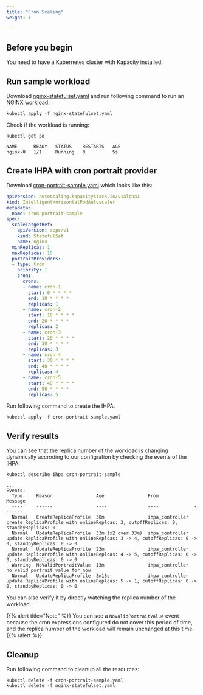 ```yaml
---
title: "Cron Scaling"
weight: 1

---
```


## Before you begin

You need to have a Kubernetes cluster with Kapacity installed.

## Run sample workload

Download [nginx-statefulset.yaml](/examples/workload/nginx-statefulset.yaml) and run following command to run an NGINX workload:

```shell
kubectl apply -f nginx-statefulset.yaml
```

Check if the workload is running:

```shell
kubectl get po
```

```
NAME      READY   STATUS    RESTARTS   AGE
nginx-0   1/1     Running   0          5s
```

## Create IHPA with cron portrait provider

Download [cron-portrait-sample.yaml](/examples/ihpa/cron-portrait-sample.yaml) which looks like this:

```yaml
apiVersion: autoscaling.kapacitystack.io/v1alpha1
kind: IntelligentHorizontalPodAutoscaler
metadata:
  name: cron-portrait-sample
spec:
  scaleTargetRef:
    apiVersion: apps/v1
    kind: StatefulSet
    name: nginx
  minReplicas: 1
  maxReplicas: 10
  portraitProviders:
  - type: Cron
    priority: 1
    cron:
      crons:
      - name: cron-1
        start: 0 * * * *
        end: 10 * * * *
        replicas: 1
      - name: cron-2
        start: 10 * * * *
        end: 20 * * * *
        replicas: 2
      - name: cron-3
        start: 20 * * * *
        end: 30 * * * *
        replicas: 3
      - name: cron-4
        start: 30 * * * *
        end: 40 * * * *
        replicas: 4
      - name: cron-5
        start: 40 * * * *
        end: 50 * * * *
        replicas: 5
```

Run following command to create the IHPA:

```shell
kubectl apply -f cron-portrait-sample.yaml
```

## Verify results

You can see that the replica number of the workload is changing dynamically accroding to our configration by checking the events of the IHPA:

```shell
kubectl describe ihpa cron-portrait-sample
```

```
...
Events:
  Type     Reason                Age                From             Message
  ----     ------                ----               ----             -------
  Normal   CreateReplicaProfile  38m                ihpa_controller  create ReplicaProfile with onlineReplcas: 3, cutoffReplicas: 0, standbyReplicas: 0
  Normal   UpdateReplicaProfile  33m (x2 over 33m)  ihpa_controller  update ReplicaProfile with onlineReplcas: 3 -> 4, cutoffReplicas: 0 -> 0, standbyReplicas: 0 -> 0
  Normal   UpdateReplicaProfile  23m                ihpa_controller  update ReplicaProfile with onlineReplcas: 4 -> 5, cutoffReplicas: 0 -> 0, standbyReplicas: 0 -> 0
  Warning  NoValidPortraitValue  13m                ihpa_controller  no valid portrait value for now
  Normal   UpdateReplicaProfile  3m15s              ihpa_controller  update ReplicaProfile with onlineReplcas: 5 -> 1, cutoffReplicas: 0 -> 0, standbyReplicas: 0 -> 0
```

You can also verify it by directly watching the replica number of the workload.

{{% alert title="Note" %}}
You can see a `NoValidPortraitValue` event because the cron expressions configured do not cover this period of time, and the replica number of the workload will remain unchanged at this time.
{{% /alert %}}

## Cleanup

Run following command to cleanup all the resources:

```shell
kubectl delete -f cron-portrait-sample.yaml 
kubectl delete -f nginx-statefulset.yaml 
```
